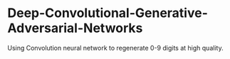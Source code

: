 # Deep-Convolutional-Generative-Adversarial-Networks
Using Convolution neural network to regenerate 0-9 digits at high quality.

